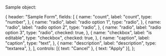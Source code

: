 Sample object:

{
  header: "Sample Form",
  fields: [
    {
      name: "count",
      label: "count",
      type: "number",
    },
    {
      name: "radio",
      label: "radio option 1",
      type: "radio",
    },
    {
      name: "radio",
      label: "radio option 2",
      type: "radio",
    },
    {
      name: "radio",
      label: "radio option 3",
      type: "radio",
      checked: true,
    },
    {
      name: "checkbox",
      label: "is editable",
      type: "checkbox",
      checked: true,
    },
    {
      name: "caption",
      label: "caption",
      type: "text",
    },
    {
      name: "description",
      label: "description",
      type: "textarea",
    },
  ],
  controls: [{ text: "Cancel" }, { text: "Apply" }],
};